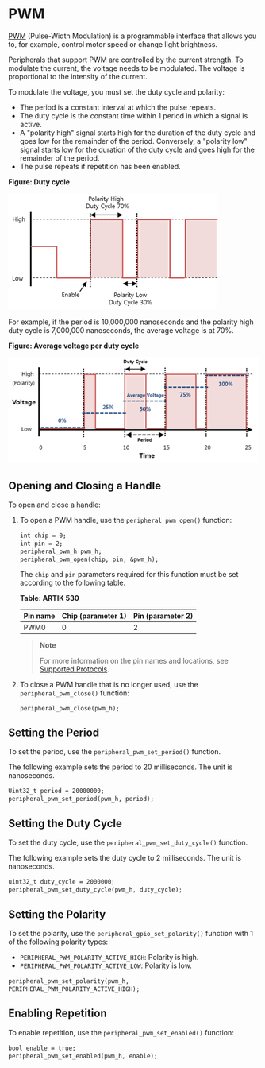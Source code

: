 # PWM

[PWM](https://en.wikipedia.org/wiki/Pulse-width_modulation) (Pulse-Width Modulation) is a programmable interface that allows you to, for example, control motor speed or change light brightness.

Peripherals that support PWM are controlled by the current strength. To modulate the current, the voltage needs to be modulated. The voltage is proportional to the intensity of the current.

To modulate the voltage, you must set the duty cycle and polarity:

-   The period is a constant interval at which the pulse repeats.
-   The duty cycle is the constant time within 1 period in which a signal is active.
-   A "polarity high" signal starts high for the duration of the duty cycle and goes low for the remainder of the period. Conversely, a "polarity low" signal starts low for the duration of the duty cycle and goes high for the remainder of the period.
-   The pulse repeats if repetition has been enabled.

**Figure: Duty cycle**

![Duty cycle](media/peri_api_duty_cycle.png)

For example, if the period is 10,000,000 nanoseconds and the polarity high duty cycle is 7,000,000 nanoseconds, the average voltage is at 70%.

**Figure: Average voltage per duty cycle**

![Average voltage per duty cycle](media/peri_api_duty_cycle_voltage.png)

## Opening and Closing a Handle

To open and close a handle:

1.  To open a PWM handle, use the `peripheral_pwm_open()` function:

    ```
    int chip = 0;
    int pin = 2;
    peripheral_pwm_h pwm_h;
    peripheral_pwm_open(chip, pin, &pwm_h);
    ```

    The `chip` and `pin` parameters required for this function must be set according to the following table.

    **Table: ARTIK 530**

      Pin name  |Chip (parameter 1)  |Pin (parameter 2)
      ----------|--------------------|-------------------
      PWM0      |0                   |2

    > **Note**
    >
    > For more information on the pin names and locations, see [Supported Protocols](peripheral-io-api.md#protocol).

2.  To close a PWM handle that is no longer used, use the `peripheral_pwm_close()` function:

    ```
    peripheral_pwm_close(pwm_h);
    ```

## Setting the Period

To set the period, use the `peripheral_pwm_set_period()` function.

The following example sets the period to 20 milliseconds. The unit is nanoseconds.

```
Uint32_t period = 20000000;
peripheral_pwm_set_period(pwm_h, period);
```

## Setting the Duty Cycle

To set the duty cycle, use the `peripheral_pwm_set_duty_cycle()` function.

The following example sets the duty cycle to 2 milliseconds. The unit is nanoseconds.

```
uint32_t duty_cycle = 2000000;
peripheral_pwm_set_duty_cycle(pwm_h, duty_cycle);
```

## Setting the Polarity

To set the polarity, use the `peripheral_gpio_set_polarity()` function with 1 of the following polarity types:

-   `PERIPHERAL_PWM_POLARITY_ACTIVE_HIGH`: Polarity is high.
-   `PERIPHERAL_PWM_POLARITY_ACTIVE_LOW`: Polarity is low.

```
peripheral_pwm_set_polarity(pwm_h, PERIPHERAL_PWM_POLARITY_ACTIVE_HIGH);
```

## Enabling Repetition

To enable repetition, use the `peripheral_pwm_set_enabled()` function:

```
bool enable = true;
peripheral_pwm_set_enabled(pwm_h, enable);
```

